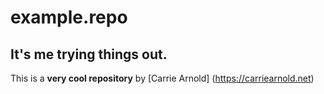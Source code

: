 # example.repo

## It's me trying things out.

This is a **very cool repository** by [Carrie Arnold] (https://carriearnold.net)